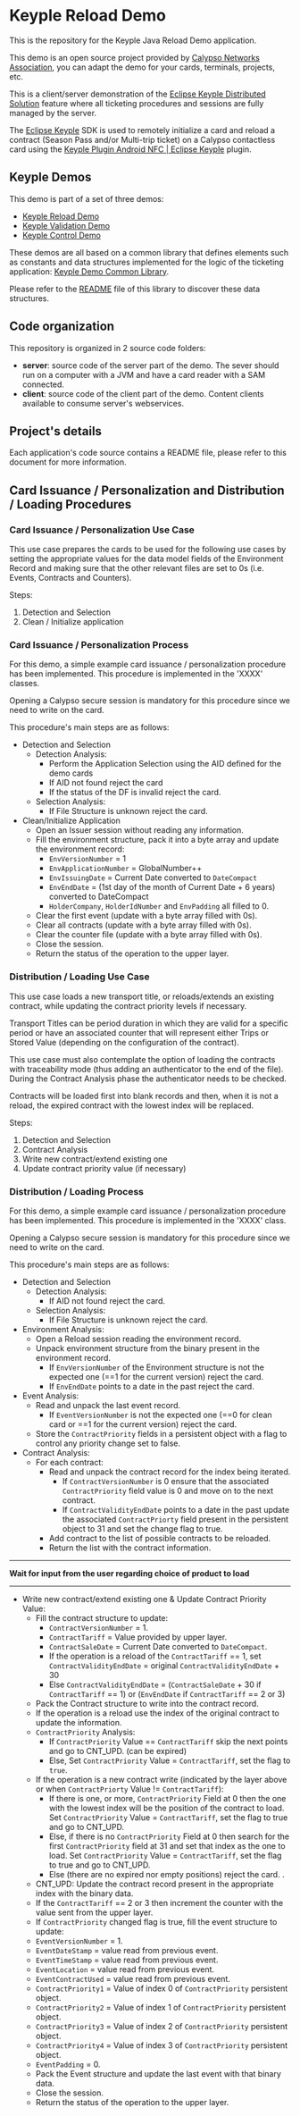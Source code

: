 # Keyple Reload Demo

This is the repository for the Keyple Java Reload Demo application. 

This demo is an open source project provided by [Calypso Networks Association](https://calypsonet.org),
you can adapt the demo for your cards, terminals, projects, etc. 

This is a client/server demonstration of the [Eclipse Keyple Distributed Solution](https://keyple.org/docs/developer-guide/distributed-application/) 
feature where all ticketing procedures and sessions are fully managed by the server.

The [Eclipse Keyple](https://keyple.org) SDK is used to remotely initialize a card and reload a contract (Season Pass 
and/or Multi-trip ticket) on a Calypso contactless card using the [Keyple Plugin Android NFC | Eclipse Keyple](https://keyple.org/components-java/plugins/nfc/) 
plugin.

## Keyple Demos

This demo is part of a set of three demos:
* [Keyple Reload Demo](https://github.com/calypsonet/keyple-java-demo-remote)
* [Keyple Validation Demo](https://github.com/calypsonet/keyple-android-demo-validation)
* [Keyple Control Demo](https://github.com/calypsonet/keyple-android-demo-control)

These demos are all based on a common library that defines elements such as constants and data structures implemented
for the logic of the ticketing application: [Keyple Demo Common Library](https://github.com/calypsonet/keyple-demo-common-lib).

Please refer to the [README](https://github.com/calypsonet/keyple-demo-common-lib/blob/main/README.md)
file of this library to discover these data structures.

## Code organization

This repository is organized in 2 source code folders:

- **server**: source code of the server part of the demo. The sever should run on a computer with a JVM and have a card reader with a SAM connected.
- **client**: source code of the client part of the demo. Content clients available to consume server's webservices. 

## Project's details

Each application's code source contains a README file, please refer to this document for more information.

## Card Issuance / Personalization and Distribution / Loading Procedures

### Card Issuance / Personalization Use Case

This use case prepares the cards to be used for the following use cases by setting the appropriate values for the data
model fields of the Environment Record and making sure that the other relevant files are set to 0s (i.e. Events, 
Contracts and Counters).

Steps:
1. Detection and Selection
2. Clean / Initialize application

### Card Issuance / Personalization Process

For this demo, a simple example card issuance / personalization procedure has been implemented. 
This procedure is implemented in the 'XXXX' classes.

Opening a Calypso secure session is mandatory for this procedure since we need to write on the card.

This procedure's main steps are as follows:
- Detection and Selection  
  - Detection Analysis:
    - Perform the Application Selection using the AID defined for the demo cards
    - If AID not found reject the card
    - If the status of the DF is invalid reject the card. <Exit process>
  - Selection Analysis:
    - If File Structure is unknown reject the card. <Exit process>
- Clean/Initialize Application
  - Open an Issuer session without reading any information.
  - Fill the environment structure, pack it into a byte array and update the environment record:
    - `EnvVersionNumber` = 1
    - `EnvApplicationNumber` = GlobalNumber++
    - `EnvIssuingDate` = Current Date converted to `DateCompact`
    - `EnvEndDate` = (1st day of the month of Current Date + 6 years) converted to DateCompact
    - `HolderCompany`, `HolderIdNumber` and `EnvPadding` all filled to 0.
  - Clear the first event (update with a byte array filled with 0s).
  - Clear all contracts (update with a byte array filled with 0s).
  - Clear the counter file (update with a byte array filled with 0s).
  - Close the session.
  - Return the status of the operation to the upper layer. <Exit process>

### Distribution / Loading Use Case

This use case loads a new transport title, or reloads/extends an existing contract, while updating the contract priority
levels if necessary.

Transport Titles can be period duration in which they are valid for a specific period or have an associated counter that
will represent either Trips or Stored Value (depending on the configuration of the contract).

This use case must also contemplate the option of loading the contracts with traceability mode (thus adding an 
authenticator to the end of the file). During the Contract Analysis phase the authenticator needs to be checked.

Contracts will be loaded first into blank records and then, when it is not a reload, the expired contract with the 
lowest index will be replaced.

Steps:
1. Detection and Selection
2. Contract Analysis
3. Write new contract/extend existing one
4. Update contract priority value (if necessary)

### Distribution / Loading Process

For this demo, a simple example card issuance / personalization procedure has been implemented. 
This procedure is implemented in the 'XXXX' class.

Opening a Calypso secure session is mandatory for this procedure since we need to write on the card.

This procedure's main steps are as follows:
- Detection and Selection
  - Detection Analysis:
    - If AID not found reject the card. <Exit process>
  - Selection Analysis:
    - If File Structure is unknown reject the card. <Exit process>
- Environment Analysis:
  - Open a Reload session reading the environment record.
  - Unpack environment structure from the binary present in the environment record.
    - If `EnvVersionNumber` of the Environment structure is not the expected one (==1 for the current version) reject the card. <Abort Transaction and exit process>
    - If `EnvEndDate` points to a date in the past reject the card. <Abort Transaction and exit process>
- Event Analysis:
  - Read and unpack the last event record. 
    - If `EventVersionNumber` is not the expected one (==0 for clean card or ==1 for the current version) reject the card. <Abort Transaction and exit process>
  - Store the `ContractPriority` fields in a persistent object with a flag to control any priority change set to false.
- Contract Analysis:
  - For each contract:
    - Read and unpack the contract record for the index being iterated.
      - If `ContractVersionNumber` is 0 ensure that the associated `ContractPriority` field value is 0 and move on to the next contract.
      - If `ContractValidityEndDate` points to a date in the past update the associated `ContractPriorty` field present in the persistent object to 31 and set the change flag to true.
    - Add contract to the list of possible contracts to be reloaded.
    - Return the list with the contract information. <Exit process>

-----------------

**Wait for input from the user regarding choice of product to load**

-----------------

- Write new contract/extend existing one & Update Contract Priority Value:
  - Fill the contract structure to update:
    - `ContractVersionNumber` = 1.
    - `ContractTariff` = Value provided by upper layer.
    - `ContractSaleDate` = Current Date converted to `DateCompact`.
    - If the operation is a reload of the `ContractTariff` == 1,  set `ContractValidityEndDate` = original `ContractValidityEndDate` + 30
    - Else `ContractValidityEndDate` = (`ContractSaleDate` + 30 if `ContractTariff` == 1) or (`EnvEndDate` if `ContractTariff` == 2 or 3)
  - Pack the Contract structure to write into the contract record.
  - If the operation is a reload use the index of the original contract to update the information.
  - `ContractPriority` Analysis: 
    - If `ContractPriority` Value == `ContractTariff` skip the next points and go to CNT_UPD. (can be expired)
    - Else, Set `ContractPriority` Value = `ContractTariff`, set the flag to `true`.
  - If the operation is a new contract write (indicated by the layer above or when `ContractPriorty` Value != `ContractTariff`):
    - If there is one, or more, `ContractPriority` Field at 0 then the one with the lowest index will be the position of the contract to load. Set `ContractPriority` Value = `ContractTariff`, set the flag to true and go to CNT_UPD.
    - Else, if there is no `ContractPriority` Field at 0 then search for the first `ContractPriority` field at 31 and set that index as the one to load. Set `ContractPriority` Value = `ContractTariff`, set the flag to true and go to CNT_UPD.
    - Else (there are no expired nor empty positions) reject the card. <Abort Transaction and exit process>.
  - CNT_UPD: Update the contract record present in the appropriate index with the binary data.
  - If the `ContractTariff` == 2 or 3 then increment the counter with the value sent from the upper layer. 
  - If `ContractPriority` changed flag is true, fill the event structure to update:
   - `EventVersionNumber` = 1.
   - `EventDateStamp` = value read from previous event.
   - `EventTimeStamp` = value read from previous event.
   - `EventLocation` = value read from previous event.
   - `EventContractUsed` = value read from previous event.
   - `ContractPriority1` = Value of index 0 of `ContractPriority` persistent object.
   - `ContractPriority2` = Value of index 1 of `ContractPriority` persistent object.
   - `ContractPriority3` = Value of index 2 of `ContractPriority` persistent object.
   - `ContractPriority4` = Value of index 3 of `ContractPriority` persistent object.
   - `EventPadding` = 0.
  - Pack the Event structure and update the last event with that binary data.
  - Close the session.
  - Return the status of the operation to the upper layer. <Exit process>
